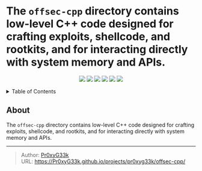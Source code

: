 # The `offsec-cpp` directory contains low-level C++ code designed for crafting exploits, shellcode, and rootkits, and for interacting directly with system memory and APIs.

<!--   my-icons -->
<p align="center">
    <a href="https://github.com/offsec-cpp/src"><img src="https://img.shields.io/badge/status-Maintenance-orange.svg?style=for-the-badge"></a>
    <a href="https://github.com/Pr0xyG33k/offsec-cpp/graphs/contributors"><img src="https://img.shields.io/github/contributors/Pr0xyG33k/offsec-cpp?style=for-the-badge"></a>
    <a href="https://github.com/Pr0xyG33k/offsec-cpp/stargazers"><img src="https://img.shields.io/github/stars/Pr0xyG33k/offsec-cpp?style=for-the-badge"></a>
    <a href="https://github.com/Pr0xyG33k/offsec-cpp/network/members"><img src="https://img.shields.io/github/forks/Pr0xyG33k/offsec-cpp.svg?style=for-the-badge"></a>
    <a href="https://github.com/Pr0xyG33k/offsec-cpp/issues"><img src="https://img.shields.io/github/issues/Pr0xyG33k/offsec-cpp.svg?style=for-the-badge"></a>
    <a href="https://github.com/Pr0xyG33k/offsec-cpp/blob/master/LICENSE"><img src="https://img.shields.io/github/license/Pr0xyG33k/offsec-cpp.svg?style=for-the-badge"></a>
</p>

<details>
  <summary>Table of Contents</summary>
  <ol>
    <li><a href="#about">about</a></li>
    <li><a href="#projects">projects</a></li>
    <li><a href="#contributing">contributing</a></li>
    <li><a href="#license">license</a></li>
  </ol>
</details>

## About

The `offsec-cpp` directory contains low-level C++ code designed for crafting exploits, shellcode, and rootkits, and for interacting directly with system memory and APIs. 



---

> Author: [Pr0xyG33k](https://github.com/Pr0xyG33k)  
> URL: https://Pr0xyG33k.github.io/projects/pr0xyg33k/offsec-cpp/  

